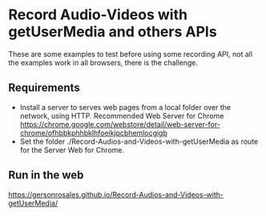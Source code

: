 # Record Audio-Videos with getUserMedia and others APIs

These are some examples to test before using some recording API, not all the examples work in all browsers, there is the challenge.

## Requirements

- Install a server to serves web pages from a local folder over the network, using HTTP. Recommended Web Server for Chrome https://chrome.google.com/webstore/detail/web-server-for-chrome/ofhbbkphhbklhfoeikjpcbhemlocgigb
- Set the folder ./Record-Audios-and-Videos-with-getUserMedia as route for the Server Web for Chrome.

## Run in the web

https://gersonrosales.github.io/Record-Audios-and-Videos-with-getUserMedia/